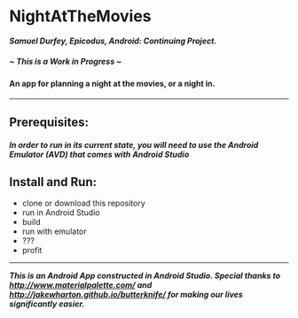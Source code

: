 # NightAtTheMovies
***Samuel Durfey, Epicodus, Android: Continuing Project.***

##### **~ This is a Work in Progress ~**
#### An app for planning a night at the movies, or a night in.
****
## Prerequisites: 
##### ***In order to run in its current state, you will need to use the Android Emulator (AVD) that comes with Android Studio***

## Install and Run:

* clone or download this repository
* run in Android Studio
* build
* run with emulator
* ???
* profit
****

***This is an Android App constructed in Android Studio. Special thanks to http://www.materialpalette.com/ and http://jakewharton.github.io/butterknife/ for making our lives significantly easier.***
